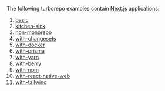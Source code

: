 The following turborepo examples contain [Next.js](https://nextjs.org/) applications:

1. [basic](../basic/)
1. [kitchen-sink](../kitchen-sink/)
1. [non-monorepo](../non-monorepo/)
1. [with-changesets](../with-changesets/)
1. [with-docker](../with-docker/)
1. [with-prisma](../with-prisma)
1. [with-yarn](../with-yarn/)
1. [with-berry](../with-berry/)
1. [with-npm](../with-npm/)
1. [with-react-native-web](../with-react-native-web/)
1. [with-tailwind](../with-tailwind/)

<!-- NOTE: This list is linked to externally from Next.js (https://github.com/vercel/next.js/tree/canary/examples/with-turbo) -->

